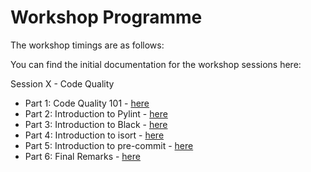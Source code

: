 # Workshop Programme

The workshop timings are as follows:




You can find the initial documentation for the workshop sessions here:


Session X - Code Quality
- Part 1: Code Quality 101 - [here](/software_workshop/code_quality/1_code_quality.md)
- Part 2: Introduction to Pylint - [here](/software_workshop/code_quality/2_pylint.md)
- Part 3: Introduction to Black - [here](/software_workshop/code_quality/3_black.md)
- Part 4: Introduction to isort - [here](/software_workshop/code_quality/4_isort.md)
- Part 5: Introduction to pre-commit - [here](/software_workshop/code_quality/5_precommit.md)
- Part 6: Final Remarks - [here](/software_workshop/code_quality/6_final_remarks.md)
